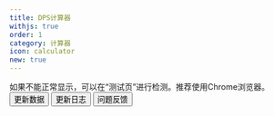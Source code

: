 ```yaml
---
title: DPS计算器
withjs: true
order: 1
category: 计算器
icon: calculator
new: true
---
```

<p class="mb-1">
<span id="update_prompt">
如果不能正常显示，可以在“测试页”进行检测。推荐使用Chrome浏览器。
</span>
    <button id="btn_update_data" type="button" class="btn btn-primary" onclick="AKDATA.reload();">更新数据</button>
    <button id="btn_whatsnew" type="button" class="btn btn-warning">更新日志</button>
    <button id="btn_report" type="button" class="btn btn-info">问题反馈</button>
</p>
<div class="progress progress-striped progress-bar-animated">
    <div class="progress-bar" role="progressbar" id="prg_load" style="width:0%"> </div>
</div>
